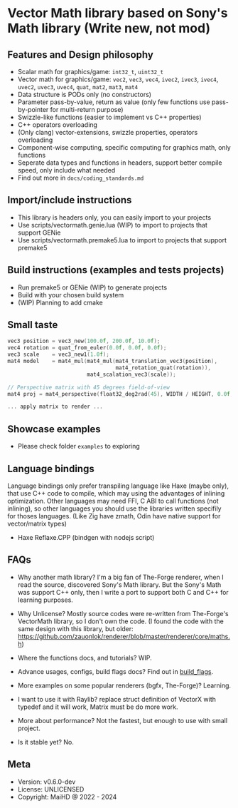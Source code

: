 # Vector Math library based on Sony's Math library (Write new, not mod)

## Features and Design philosophy
- Scalar math for graphics/game: `int32_t`, `uint32_t`
- Vector math for graphics/game: `vec2`, `vec3`, `vec4`, `ivec2`, `ivec3`, `ivec4`, `uvec2`, `uvec3`, `uvec4`, `quat`, `mat2`, `mat3`, `mat4`
- Data structure is PODs only (no constructors)
- Parameter pass-by-value, return as value (only few functions use pass-by-pointer for multi-return purpose)
- Swizzle-like functions (easier to implement vs C++ properties)
- C++ operators overloading
- (Only clang) vector-extensions, swizzle properties, operators overloading
- Component-wise computing, specific computing for graphics math, only functions
- Seperate data types and functions in headers, support better compile speed, only include what needed
- Find out more in `docs/coding_standards.md`

## Import/include instructions
- This library is headers only, you can easily import to your projects
- Use scripts/vectormath.genie.lua (WIP) to import to projects that support GENie
- Use scripts/vectormath.premake5.lua to import to projects that support premake5

## Build instructions (examples and tests projects)
- Run premake5 or GENie (WIP) to generate projects
- Build with your chosen build system
- (WIP) Planning to add cmake

## Small taste
```C
vec3 position = vec3_new(100.0f, 200.0f, 10.0f);
vec4 rotation = quat_from_euler(0.0f, 0.0f, 0.0f);
vec3 scale    = vec3_new1(1.0f);
mat4 model    = mat4_mul(mat4_mul(mat4_translation_vec3(position),
                                  mat4_rotation_quat(rotation)),
                         mat4_scalation_vec3(scale));

// Perspective matrix with 45 degrees field-of-view
mat4 proj = mat4_perspective(float32_deg2rad(45), WIDTH / HEIGHT, 0.0f, 100.0f);

... apply matrix to render ...
```

## Showcase examples
- Please check folder `examples` to exploring

## Language bindings
Language bindings only prefer transpiling language like Haxe (maybe only), that use C++ code to compile, which may using the advantages of inlining optimization. Other languages may need FFI, C ABI to call functions (not inlining),
so other languages you should use the libraries written specifily for thoses languages. (Like Zig have zmath, Odin have native support for vector/matrix types)
- Haxe Reflaxe.CPP (bindgen with nodejs script)

## FAQs
- Why another math library? I'm a big fan of The-Forge renderer, when I read the source, discovered Sony's Math library. But the Sony's Math was support C++ only, then I write a port to support both C and C++ for learning purposes.

- Why Unlicense? Mostly source codes were re-written from The-Forge's VectorMath library, so I don't own the code. (I found the code with the same design with this library, but older: https://github.com/zauonlok/renderer/blob/master/renderer/core/maths.h)
- Where the functions docs, and tutorials? WIP.
- Advance usages, configs, build flags docs? Find out in [build_flags](docs/build_flags.md).
- More examples on some popular renderers (bgfx, The-Forge)? Learning.
- I want to use it with Raylib? replace struct definition of VectorX with typedef and it will work, Matrix must be do more work.
- More about performance? Not the fastest, but enough to use with small project.
- Is it stable yet? No.

## Meta
- Version: v0.6.0-dev
- License: UNLICENSED
- Copyright: MaiHD @ 2022 - 2024
